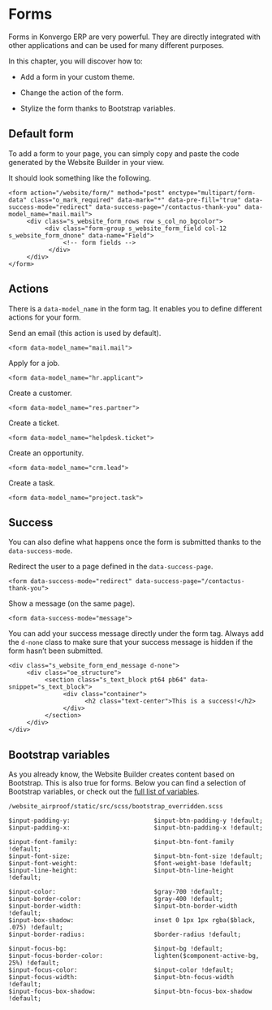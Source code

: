 # Forms

Forms in Konvergo ERP are very powerful. They are directly integrated with other
applications and can be used for many different purposes.

In this chapter, you will discover how to:

  * Add a form in your custom theme.

  * Change the action of the form.

  * Stylize the form thanks to Bootstrap variables.

## Default form

To add a form to your page, you can simply copy and paste the code generated
by the Website Builder in your view.

It should look something like the following.

    
    
    <form action="/website/form/" method="post" enctype="multipart/form-data" class="o_mark_required" data-mark="*" data-pre-fill="true" data-success-mode="redirect" data-success-page="/contactus-thank-you" data-model_name="mail.mail">
         <div class="s_website_form_rows row s_col_no_bgcolor">
              <div class="form-group s_website_form_field col-12    s_website_form_dnone" data-name="Field">
                   <!-- form fields -->
               </div>
         </div>
    </form>
    

## Actions

There is a `data-model_name` in the form tag. It enables you to define
different actions for your form.

Send an email (this action is used by default).

    
    
    <form data-model_name="mail.mail">
    

Apply for a job.

    
    
    <form data-model_name="hr.applicant">
    

Create a customer.

    
    
    <form data-model_name="res.partner">
    

Create a ticket.

    
    
    <form data-model_name="helpdesk.ticket">
    

Create an opportunity.

    
    
    <form data-model_name="crm.lead">
    

Create a task.

    
    
    <form data-model_name="project.task">
    

## Success

You can also define what happens once the form is submitted thanks to the
`data-success-mode`.

Redirect the user to a page defined in the `data-success-page`.

    
    
    <form data-success-mode="redirect" data-success-page="/contactus-thank-you">
    

Show a message (on the same page).

    
    
    <form data-success-mode="message">
    

You can add your success message directly under the form tag. Always add the
`d-none` class to make sure that your success message is hidden if the form
hasn’t been submitted.

    
    
    <div class="s_website_form_end_message d-none">
         <div class="oe_structure">
              <section class="s_text_block pt64 pb64" data-snippet="s_text_block">
                   <div class="container">
                         <h2 class="text-center">This is a success!</h2>
                   </div>
              </section>
         </div>
    </div>
    

## Bootstrap variables

As you already know, the Website Builder creates content based on Bootstrap.
This is also true for forms. Below you can find a selection of Bootstrap
variables, or check out the [full list of
variables](https://github.com/twbs/bootstrap/blob/main/scss/_variables.scss).

`/website_airproof/static/src/scss/bootstrap_overridden.scss`

    
    
    $input-padding-y:                       $input-btn-padding-y !default;
    $input-padding-x:                       $input-btn-padding-x !default;
    
    $input-font-family:                     $input-btn-font-family !default;
    $input-font-size:                       $input-btn-font-size !default;
    $input-font-weight:                     $font-weight-base !default;
    $input-line-height:                     $input-btn-line-height !default;
    
    $input-color:                           $gray-700 !default;
    $input-border-color:                    $gray-400 !default;
    $input-border-width:                    $input-btn-border-width !default;
    $input-box-shadow:                      inset 0 1px 1px rgba($black, .075) !default;
    $input-border-radius:                   $border-radius !default;
    
    $input-focus-bg:                        $input-bg !default;
    $input-focus-border-color:              lighten($component-active-bg, 25%) !default;
    $input-focus-color:                     $input-color !default;
    $input-focus-width:                     $input-btn-focus-width !default;
    $input-focus-box-shadow:                $input-btn-focus-box-shadow !default;
    

